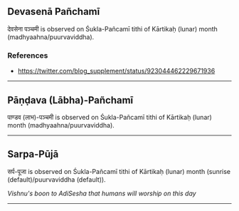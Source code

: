 ## Devasenā Pañchamī
देवसेना पञ्चमी is observed on Śukla-Pañcamī tithi of Kārtikaḥ (lunar) month (madhyaahna/puurvaviddha).


### References
* https://twitter.com/blog_supplement/status/923044462229671936


---
## Pāṇḍava (Lābha)-Pañchamī
पाण्डव (लाभ)-पञ्चमी is observed on Śukla-Pañcamī tithi of Kārtikaḥ (lunar) month (madhyaahna/puurvaviddha).



---
## Sarpa-Pūjā
सर्प-पूजा is observed on Śukla-Pañcamī tithi of Kārtikaḥ (lunar) month (sunrise (default)/puurvaviddha (default)).

_Vishnu's boon to AdiSesha that humans will worship on this day_

---
